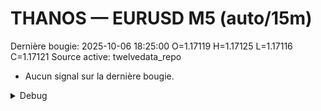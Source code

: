 # THANOS — EURUSD M5 (auto/15m)
Dernière bougie: 2025-10-06 18:25:00  O=1.17119  H=1.17125  L=1.17116  C=1.17121
Source active: twelvedata_repo

- Aucun signal sur la dernière bougie.

<details><summary>Debug</summary>

- TD_API_KEY manquant.

</details>